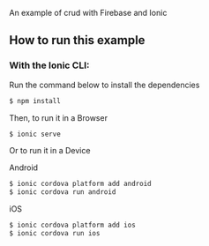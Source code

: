 An example of crud with Firebase and Ionic

## How to run this example

### With the Ionic CLI:

Run the command below to install the dependencies

```bash
$ npm install
```

Then, to run it in a Browser

```bash
$ ionic serve
```

Or to run it in a Device

Android

```bash
$ ionic cordova platform add android
$ ionic cordova run android
```

iOS

```bash
$ ionic cordova platform add ios
$ ionic cordova run ios
```
